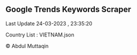 

## Google Trends Keywords Scraper 
 
Last Update 24-03-2023 , 23:35:20

Country List :
VIETNAM.json



© Abdul Muttaqin 
